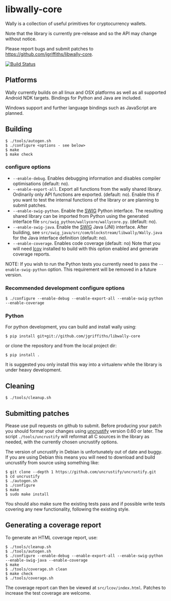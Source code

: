 # libwally-core

Wally is a collection of useful primitives for cryptocurrency wallets.

Note that the library is currently pre-release and so the API may change
without notice.

Please report bugs and submit patches to https://github.com/jgriffiths/libwally-core.

[![Build Status](https://travis-ci.org/jgriffiths/libwally-core.svg?branch=master)](https://travis-ci.org/jgriffiths/libwally-core)

## Platforms

Wally currently builds on all linux and OSX platforms as well as all supported
Android NDK targets. Bindings for Python and Java are included.

Windows support and further language bindings such as JavaScript are planned.

## Building

```
$ ./tools/autogen.sh
$ ./configure <options - see below>
$ make
$ make check
```

### configure options

- `--enable-debug`. Enables debugging information and disables compiler
   optimisations (default: no).
- `--enable-export-all`. Export all functions from the wally shared library.
   Ordinarily only API functions are exported. (default: no). Enable this
   if you want to test the internal functions of the library or are planning
   to submit patches.
- `--enable-swig-python`. Enable the [SWIG](http://www.swig.org/) Python
   interface. The resulting shared library can be imported from Python using
   the generated interface file `src/swig_python/wallycore/wallycore.py`. (default: no).
- `--enable-swig-java`. Enable the [SWIG](http://www.swig.org/) Java (JNI)
   interface. After building, see `src/swig_java/src/com/blockstream/libwally/Wally.java`
   for the Java interface definition (default: no).
- `--enable-coverage`. Enables code coverage (default: no) Note that you will
   need [lcov](http://ltp.sourceforge.net/coverage/lcov.php) installed to
   build with this option enabled and generate coverage reports.

NOTE: If you wish to run the Python tests you currently need to pass
      the `--enable-swig-python` option. This requirement will be removed
      in a future version.

### Recommended development configure options

```
$ ./configure --enable-debug --enable-export-all --enable-swig-python --enable-coverage
```

### Python

For python development, you can build and install wally using:

```
$ pip install git+git://github.com/jgriffiths/libwally-core
```

or clone the repository and from the local project dir:

```
$ pip install .
```

It is suggested you only install this way into a virtualenv while the library
is under heavy development.

## Cleaning

```
$ ./tools/cleanup.sh
```

## Submitting patches

Please use pull requests on github to submit. Before producing your patch you
should format your changes using [uncrustify](https://github.com/uncrustify/uncrustify.git)
version 0.60 or later. The script `./tools/uncrustify` will reformat all C
sources in the library as needed, with the currently chosen uncrustify options.

The version of uncrustify in Debian is unfortunately out of date and buggy. If
you are using Debian this means you will need to download and build uncrustify
from source using something like:

```
$ git clone --depth 1 https://github.com/uncrustify/uncrustify.git
$ cd uncrustify
$ ./autogen.sh
$ ./configure
$ make
$ sudo make install
```

You should also make sure the existing tests pass and if possible write tests
covering any new functionality, following the existing style.

## Generating a coverage report

To generate an HTML coverage report, use:

```
$ ./tools/cleanup.sh
$ ./tools/autogen.sh
$ ./configure --enable-debug --enable-export-all --enable-swig-python --enable-swig-java --enable-coverage
$ make
$ ./tools/coverage.sh clean
$ make check
$ ./tools/coverage.sh
```

The coverage report can then be viewed at `src/lcov/index.html`. Patches to
increase the test coverage are welcome.
